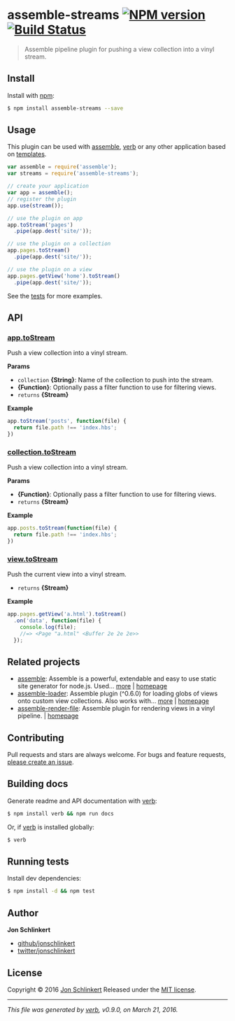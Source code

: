 # assemble-streams [![NPM version](https://img.shields.io/npm/v/assemble-streams.svg)](https://www.npmjs.com/package/assemble-streams) [![Build Status](https://img.shields.io/travis/assemble/assemble-streams.svg)](https://travis-ci.org/assemble/assemble-streams)

> Assemble pipeline plugin for pushing a view collection into a vinyl stream.

## Install

Install with [npm](https://www.npmjs.com/):

```sh
$ npm install assemble-streams --save
```

## Usage

This plugin can be used with [assemble](https://github.com/assemble/assemble), [verb](https://github.com/verbose/verb) or any other application based on [templates](https://github.com/jonschlinkert/templates).

```js
var assemble = require('assemble');
var streams = require('assemble-streams');

// create your application
var app = assemble();
// register the plugin
app.use(stream());

// use the plugin on app
app.toStream('pages')
  .pipe(app.dest('site/'));

// use the plugin on a collection
app.pages.toStream()
  .pipe(app.dest('site/'));

// use the plugin on a view
app.pages.getView('home').toStream()
  .pipe(app.dest('site/'));
```

See the [tests](./test.js) for more examples.

## API

### [app.toStream](index.js#L54)

Push a view collection into a vinyl stream.

**Params**

* `collection` **{String}**: Name of the collection to push into the stream.
* **{Function}**: Optionally pass a filter function to use for filtering views.
* `returns` **{Stream}**

**Example**

```js
app.toStream('posts', function(file) {
  return file.path !== 'index.hbs';
})
```

### [collection.toStream](index.js#L104)

Push a view collection into a vinyl stream.

**Params**

* **{Function}**: Optionally pass a filter function to use for filtering views.
* `returns` **{Stream}**

**Example**

```js
app.posts.toStream(function(file) {
  return file.path !== 'index.hbs';
})
```

### [view.toStream](index.js#L137)

Push the current view into a vinyl stream.

* `returns` **{Stream}**

**Example**

```js
app.pages.getView('a.html').toStream()
  .on('data', function(file) {
    console.log(file);
    //=> <Page "a.html" <Buffer 2e 2e 2e>>
  });
```

## Related projects

* [assemble](https://www.npmjs.com/package/assemble): Assemble is a powerful, extendable and easy to use static site generator for node.js. Used… [more](https://www.npmjs.com/package/assemble) | [homepage](https://github.com/assemble/assemble)
* [assemble-loader](https://www.npmjs.com/package/assemble-loader): Assemble plugin (^0.6.0) for loading globs of views onto custom view collections. Also works with… [more](https://www.npmjs.com/package/assemble-loader) | [homepage](https://github.com/jonschlinkert/assemble-loader)
* [assemble-render-file](https://www.npmjs.com/package/assemble-render-file): Assemble plugin for rendering views in a vinyl pipeline. | [homepage](https://github.com/jonschlinkert/assemble-render-file)

## Contributing

Pull requests and stars are always welcome. For bugs and feature requests, [please create an issue](https://github.com/jonschlinkert/assemble-streams/issues/new).

## Building docs

Generate readme and API documentation with [verb](https://github.com/verbose/verb):

```sh
$ npm install verb && npm run docs
```

Or, if [verb](https://github.com/verbose/verb) is installed globally:

```sh
$ verb
```

## Running tests

Install dev dependencies:

```sh
$ npm install -d && npm test
```

## Author

**Jon Schlinkert**

* [github/jonschlinkert](https://github.com/jonschlinkert)
* [twitter/jonschlinkert](http://twitter.com/jonschlinkert)

## License

Copyright © 2016 [Jon Schlinkert](https://github.com/jonschlinkert)
Released under the [MIT license](https://github.com/assemble/assemble-streams/blob/master/LICENSE).

***

_This file was generated by [verb](https://github.com/verbose/verb), v0.9.0, on March 21, 2016._